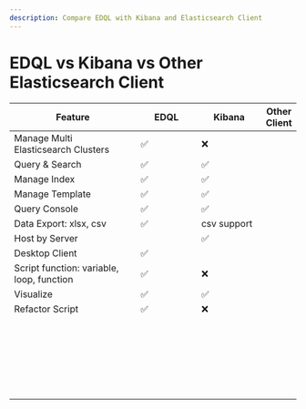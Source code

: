 ```yaml
---
description: Compare EDQL with Kibana and Elasticsearch Client
---
```


# EDQL vs Kibana vs Other Elasticsearch Client



<table><thead><tr><th width="291">Feature</th><th width="129">EDQL</th><th width="128">Kibana</th><th>Other Client</th></tr></thead><tbody><tr><td>Manage Multi Elasticsearch Clusters</td><td>✅</td><td>❌</td><td></td></tr><tr><td>Query &#x26; Search</td><td>✅</td><td>✅</td><td></td></tr><tr><td>Manage Index</td><td>✅</td><td>✅</td><td></td></tr><tr><td>Manage Template</td><td>✅</td><td>✅</td><td></td></tr><tr><td>Query Console</td><td>✅</td><td>✅</td><td></td></tr><tr><td>Data Export: xlsx, csv</td><td>✅</td><td>csv support</td><td></td></tr><tr><td>Host by Server</td><td></td><td>✅</td><td></td></tr><tr><td>Desktop Client</td><td>✅</td><td></td><td></td></tr><tr><td>Script function: variable, loop, function</td><td>✅</td><td>❌</td><td></td></tr><tr><td>Visualize</td><td>✅</td><td>✅</td><td></td></tr><tr><td>Refactor Script</td><td>✅</td><td>❌</td><td></td></tr><tr><td></td><td></td><td></td><td></td></tr><tr><td></td><td></td><td></td><td></td></tr><tr><td></td><td></td><td></td><td></td></tr><tr><td></td><td></td><td></td><td></td></tr><tr><td></td><td></td><td></td><td></td></tr><tr><td></td><td></td><td></td><td></td></tr><tr><td></td><td></td><td></td><td></td></tr><tr><td></td><td></td><td></td><td></td></tr><tr><td></td><td></td><td></td><td></td></tr><tr><td></td><td></td><td></td><td></td></tr><tr><td></td><td></td><td></td><td></td></tr><tr><td></td><td></td><td></td><td></td></tr><tr><td></td><td></td><td></td><td></td></tr><tr><td></td><td></td><td></td><td></td></tr><tr><td></td><td></td><td></td><td></td></tr><tr><td></td><td></td><td></td><td></td></tr><tr><td></td><td></td><td></td><td></td></tr><tr><td></td><td></td><td></td><td></td></tr><tr><td></td><td></td><td></td><td></td></tr><tr><td></td><td></td><td></td><td></td></tr><tr><td></td><td></td><td></td><td></td></tr><tr><td></td><td></td><td></td><td></td></tr><tr><td></td><td></td><td></td><td></td></tr><tr><td></td><td></td><td></td><td></td></tr></tbody></table>
